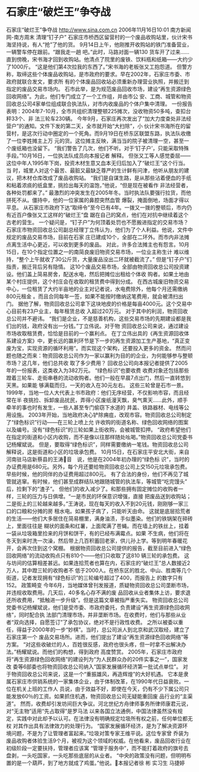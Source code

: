 # 石家庄“破烂王”争夺战

石家庄“破烂王”争夺战
http://www.sina.com.cn 2006年11月16日10:01 南方新闻网-南方周末
清理“钉子户”
石家庄市桥西区留营村的一个废品收购站里，伙计宋书海坚持说，有人“抢”了他的货。
9月14日上午，他刚推开收购站的铁门准备营业，一辆警车停在跟前。“跟我走一趟
吧。”此时，马路对面一辆130 货车开了过来……
直到傍晚，宋书海才回到收购站。他清点了院里的废铁、饮料瓶和纸箱——大约少了1000斤。
“这是他们第4次拉我的东西了。”宋书海的老板张又工抱怨道。
但警方称，取缔这些个体废品收购站，是市政府的要求。早在2002年，石家庄市委、市政府就联合发文，要求所 有的个体废品回收站必须重新办理营业执照，并搬迁到指定的废品交易市场内。
石市此举，是为规范废品回收市场，建设“再生资源绿色回收网络”。为此，他们专门成立了一个工作组，并由市公 安、工商、城管和物资回收总公司4家单位组成联合执法队，对市内收废品的个体户集中清理。
一份报告表明：2004年7-10月，全市共组织清理整顿225摊次，没收物资50多吨，查扣台秤33个、非 法三轮车230辆。
今年9月，石家庄再次发出了“加大力度查处非法经营户”的通知。文件下发的第二天，全市就开始“大扫除”，小 伙计宋书海所在的留营村，是这次行动中圈定的一个死角。而9月19日在桥东区联盟东路，执法队收缴了一位李姓摊主上万 元的货。这位摊主反映，满当当的院子被清理一空，甚至一个废纸箱也没留下。
“我们警告了几次，他们不听。对于‘钉子户’，只能采取特殊手段。”10月16日，一位执法队成员向本报记者 解释。
但张又工等人感觉委屈——这位中年人1995年下岗，投资木材生意又血本无归后加入了“破烂王”这个行当。当 时，城里人对这个最苦、最脏又最缺乏尊严的生计鲜有问津，他听从朋友的建议，把木材仓库改成了废品收购站。
“我们是自谋生路，是从那些沾着便血的手纸和粘着浓痰的纸盒里，挑捡出每天的温饱，”他说，“但是现在被看作 非法经营者，各种处罚都来了。”
最激烈的冲突发生在2005年冬。当时执法队要强行拉货，而他拼死不从。僵持中，他的一位家属的鼻腔突然血管 爆裂，掩面倒地，场面才得以平息。
从石家庄市政府下达“取缔令”至今已有4年。一拨又一拨的整顿后，市内仍有近百户像张又工这样的“破烂王”盘 踞在自己的窝点，他们在对抗中继续着这个古老的营生。
一个疑问是，“钉子户”为何顶着处罚也不愿搬进指定的交易市场？
石家庄市物资回收总公司副总经理丁立伟认为，他们为了个人利益。他说，文件中规定的废品交易市场，目前在石家 庄已建成10个，全部在二环外。而市内非法摊点离生活中心更近，可以收到更多的废品。
对此，许多合法摊主也有怨言。10月15日，在10个指定位置之一的南简良废旧物资交易市场，一位业主称生计 难以维持，“整个上午就收了30公斤货，大量废品没出二环就被截流了。”
但是“钉子户”们指责，搬迁背后另有隐情。
这10个废品交易市场，全部由物资回收总公司投资建设。他们盖上简易房舍，配送水电，然后把摊位出租给个体收 购者。如果土地由某个村庄提供，这个村庄会在收取的租赁费中得到分成。
在西古城废旧物资交易中心，一位租赁了大约半亩地的业主对记者说，水电费除外，他每个月还需缴纳800元租金 。而且合同每年一签，如果不能按时缴纳这笔费用，就会被清扫出门。
据他了解，物资回收总公司拿下这块地皮的价格是每亩4000元。这个交易中心目前有23户业主，每年租赁总收 入超过20万元。
对于其中的利润，物资回收总公司并不避讳。
“我们是企业，不是慈善机构，这些交易市场的先期建设都是我们出的钱，政府没有出一分钱。”丁立伟说。对于物 资回收总公司来说，通过建设市场收取租赁费，恰恰是目前的一个赢利点。
在丁立伟出具的《再生资源回收体系建设方案》中，更长远的赢利环节是下一步的再生资源加工生产基地，“真正变 废为宝，实现资源的循环利用”。而实现这个架构，还要投入更多的资金。
然而问题也随之而来：物资回收总公司作为一家以赢利为目的的企业，为何能够参与整顿市场？这几年，他们总共收 取了多少费用？
回收总公司向本报记者提供了2005年的一份报表，这类收入为382万元。
“绿色标识”也要收费
收费对象还包括那些蹬着三轮车、走街串巷的流动收购者。他们一般在早晨7点出门，然后一直转悠到天黑。如果能 够满载而归，一天的收入在30元左右。
这些三轮曾是石市一景。1999年，当地一位人大代表上书市政府：他们无序经营，不仅影响市容，而且经常在半 夜挑捡、拆卸废品扰民，弄得小区废纸漫天飘，臭气熏天……此外，顺手牵羊的事也时有发生，一些人甚至专门偷窃下水道的 井盖、铁路器材、电线等公用设施。
2003年开始，当地政府决心铲除痈疽，改观市容。物资回收总公司制定了“绿色标识”行动——在三轮上喷上允 许收购的街道名称、绿色回收网络的图案以及编号。没有“绿色标识”的三轮如果上街收购，会被城管扣押。
“政府希望他们在指定的街道和小区内收购，而不是像以往那样随处吆喝。”物资回收总公司党委书记杨耀斌说。
但是，要取得“绿色标识”，同样需要缴纳一笔钱。物资回收总公司解释说，这是街道和小区的垃圾承包费。
10月15日，在石家庄平安北大街，来自河南驻马店新蔡县的王涛音　说，他是在2004年初办理的“绿色标 识”，当时的办证费用是680元。另外，每个月还要给物资回收总公司上交150元垃圾承包费。
早些时候，他的同伴的办证费用超过800元。
有了合法的身份，他们不再见了城管就逃窜。有时候，他们甚至成群结队地跟随城管的执法车，等城管“吃完馒头” 后，捡剩下的“渣子”。
但他们的收入减少了。和那些拥有固定摊位的收购者一样，三轮的压力与日俱增。“一是市民的环保意识增强，直接 把废品送到收购站；二是街上的三轮越来越多。”王涛说，现在每天的收入不到20元钱，刚刚够一家三口的口粮和分摊的房 租水电。如果孩子病了，只能听天由命。
这就是底层拾荒者的生活——他们大多居住在简易棚里，满身油渍，手似墨染。他们的铁锅架在碎砖上，里面往往是 糊状的面条和红薯，上面爬满了苍蝇。而在墙上的铁丝上，挂着一袋从垃圾箱里捡来的月饼和饼干，有的已经布满霉点。如果 不生病，他们将在冬天到来时洗一次澡，然后带上几百积蓄回老家，供儿孙上学。等到明年春暖花开，会再次住到这个窝棚。
根据物资回收总公司提供的报告，截至目前进入“绿色回收网络”的流动收购点只有810个——他们只收取了这810 辆三轮的承包费。
这与坊间的估算相差甚远。如果连拾荒者也算在内，石家庄的“破烂王”总人数接近2万人，其中蹬三轮的收购者不 低于2000人。在桥东区的胜北、中山、胜南等几个街道，记者发现拥有“绿色标识”的三轮编号超过了400，而报告上 的数字只有152。
政策畸变
今年6月，当地媒体曾刊发报道，质疑物资回收总公司垄断市场，并违规收取费用。几天后，40多名心存不满的废 品回收从业者集体上访，要求退还所收费用，“抵触进一步升级”。但是这篇文章被指严重失实。
物资回收总公司党委书记杨耀斌说，他们是受市委、市政府委托，负责建设“再生资源绿色回收网络”，同时配合执 法部门清理市场，并非垄断市场。在收费时，他们与那些从业者“双向选择，自愿签订”了承包协议，绝对不是行政性收费。
之所以被委以重任，得益于2000年的一步“妙棋”。当时，总公司派人到北京和武汉取经，建立了石家庄第一个 废品交易场所。进而，他们提出了建设“再生资源绿色回收网络”等方案。
“对这些收破烂的人，百姓很反感，政府也很头疼，但一时拿不出解决办法。”杨耀斌说。而他们的构想，得到政府 高度赞赏。
2005年，石家庄市政府将“再生资源绿色回收网络”的建设列为“为人民群众办的20件实事之一”，国家发改 委等6部委也将物资回收总公司纳入“国家发展循环经济第一批试点单位”。
对于物资回收总公司来说，这是一个“重振雄风，再造辉煌”的大好机遇。
它本是隶属石家庄市供销系统的一家集体企业，由于体制改革，在1990年代日益衰败。一位在机关上班的工作人 员说，由于效益不好，即使在今天，仍有不少下属公司只能发放60％的工资。如果抓住机遇，物资回收总公司无疑能重回废 品行业的“主渠道”。
然而，收费却引发坊间巨大争议。河北世纪方舟律师事务所律师康君元说，对“无主物”适用“先占取得”是罗马法 以来各国立法通例，中国法律虽然没有规定，实践中对此却予以认可。在法律没有明确规定垃圾所有权之前，任何单位都无权 对其作出具有法律效力的处理行为。
“国家发展循环经济，是为了解决资源环境问题，不是为了让管理者富起来。”垃圾对策专家王维平说。这位专家曾 乔装为废品收购者体验生活9个月，被视为这个领域的权威。在他看来，废品回收行业在初级阶段一定要扶持，管理者应该寓 “管理于服务中”，而不能打着政府的旗号去盘剥，一头吃国家，一头吃那些底层的从业者。
“中央的政策没有问题，但明明布置的是一个葫芦，到了地方就成了鸡蛋。”他说。本报记者徐 彬 实习生 马捷婷

